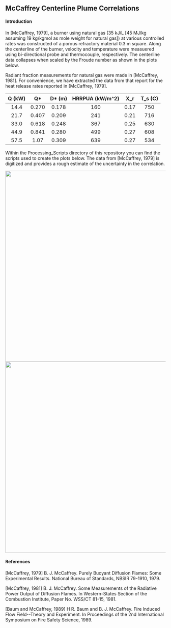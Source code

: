 ## McCaffrey Centerline Plume Correlations

#### Introduction

In [McCaffrey, 1979], a burner using natural gas (35 kJ/L [45 MJ/kg assuming 19 kg/kgmol as mole weight for natural gas]) at various controlled rates was constructed of a porous refractory material 0.3 m square.  Along the centerline of the burner, velocity and temperature were measuered using bi-directional probe and thermocouple, respectively.  The centerline data collapses when scaled by the Froude number as shown in the plots below.

Radiant fraction measurements for natural gas were made in [McCaffrey, 1981].  For convenience, we have extracted the data from that report for the heat release rates reported in [McCaffrey, 1979].

| Q (kW) | Q*    | D* (m)|HRRPUA (kW/m^2) |   X_r  | T_s (C) |
|:------:|:-----:|:-----:|:--------------:|:------:|:-------:|
| 14.4   | 0.270 | 0.178 | 160            | 0.17   | 750     |
| 21.7   | 0.407 | 0.209 | 241            | 0.21   | 716     |
| 33.0   | 0.618 | 0.248 | 367            | 0.25   | 630     |
| 44.9   | 0.841 | 0.280 | 499            | 0.27   | 608     |
| 57.5   | 1.07  | 0.309 | 639            | 0.27   | 534     |

Within the Processing_Scripts directory of this repository you can find the scripts used to create the plots below.  The data from [McCaffrey, 1979] is digitized and provides a rough estimate of the uncertainty in the correlation.

<img src="https://github.com/MaCFP/macfp-db/blob/master/Gaseous_Pool_Fires/McCaffrey_Flames/Documentation/McCaffrey_Velocity_Correlation.png" width="600">

<img src="https://github.com/MaCFP/macfp-db/blob/master/Gaseous_Pool_Fires/McCaffrey_Flames/Documentation/McCaffrey_Temperature_Correlation.png" width="600">


#### References

[McCaffrey, 1979] B. J. McCaffrey. Purely Buoyant Diffusion Flames: Some Experimental Results. National Bureau of Standards, NBSIR 79-1910, 1979.

[McCaffrey, 1981] B. J. McCaffrey. Some Measurements of the Radiative Power Output of Diffusion Flames. In Western-States Section of the Combustion Institute, Paper No. WSS/CT 81-15, 1981.

[Baum and McCaffrey, 1989] H R. Baum and B. J. McCaffrey. Fire Induced Flow Field--Theory and Experiment. In Proceedings of the 2nd International Symposium on Fire Safety Science, 1989.
